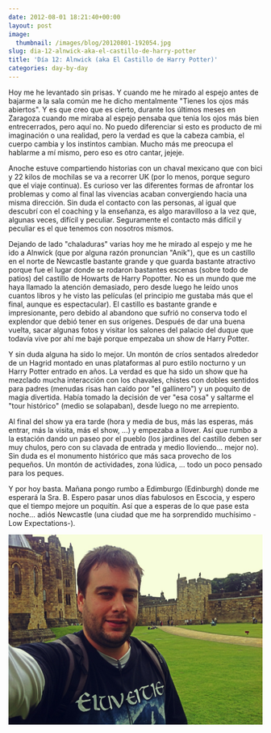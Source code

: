 ```yaml
---
date: 2012-08-01 18:21:40+00:00
layout: post
image:
  thumbnail: /images/blog/20120801-192054.jpg
slug: dia-12-alnwick-aka-el-castillo-de-harry-potter
title: 'Día 12: Alnwick (aka El Castillo de Harry Potter)'
categories: day-by-day
---
```


Hoy me he levantado sin prisas. Y cuando me he mirado al espejo antes de bajarme a la sala común me he dicho mentalmente "Tienes los ojos más abiertos". Y es que creo que es cierto, durante los últimos meses en Zaragoza cuando me miraba al espejo pensaba que tenia los ojos más bien entrecerrados, pero aquí no. No puedo diferenciar si esto es producto de mi imaginación o una realidad, pero la verdad es que la cabeza cambia, el cuerpo cambia y los instintos cambian. Mucho más me preocupa el hablarme a mí mismo, pero eso es otro cantar, jejeje.

Anoche estuve compartiendo historias con un chaval mexicano que con bici y 22 kilos de mochilas se va a recorrer UK (por lo menos, porque seguro que el viaje continua). Es curioso ver las diferentes formas de afrontar los problemas y como al final las vivencias acaban convergiendo hacia una misma dirección. Sin duda el contacto con las personas, al igual que descubrí con el coaching y la enseñanza, es algo maravilloso a la vez que, algunas veces, difícil y peculiar. Seguramente el contacto más difícil y peculiar es el que tenemos con nosotros mismos.

Dejando de lado "chaladuras" varias hoy me he mirado al espejo y me he ido a Alnwick (que por alguna razón pronuncian "Anik"), que es un castillo en el norte de Newcastle bastante grande y que guarda bastante atractivo porque fue el lugar donde se rodaron bastantes escenas (sobre todo de patios) del castillo de Howarts de Harry Popotter. No es un mundo que me haya llamado la atención demasiado, pero desde luego he leído unos cuantos libros y he visto las películas (el principio me gustaba más que el final, aunque es espectacular). El castillo es bastante grande e impresionante, pero debido al abandono que sufrió no conserva todo el explendor que debió tener en sus orígenes. Después de dar una buena vuelta, sacar algunas fotos y visitar los salones del palacio del duque que todavía vive por ahí me bajé porque empezaba un show de Harry Potter.

Y sin duda alguna ha sido lo mejor. Un montón de críos sentados alrededor de un Hagrid montado en unas plataformas al puro estilo nocturno y un Harry Potter entrado en años. La verdad es que ha sido un show que ha mezclado mucha interacción con los chavales, chistes con dobles sentidos para padres (menudas risas han caído por "el gallinero") y un poquito de magia divertida. Había tomado la decisión de ver "esa cosa" y saltarme el "tour histórico" (medio se solapaban), desde luego no me arrepiento.

Al final del show ya era tarde (hora y media de bus, más las esperas, más entrar, más la visita, más el show, ...) y empezaba a llover. Así que rumbo a la estación dando un paseo por el pueblo (los jardines del castillo deben ser muy chulos, pero con su clavada de entrada y medio lloviendo... mejor no). Sin duda es el monumento histórico que más saca provecho de los pequeños. Un montón de actividades, zona lúdica, ... todo un poco pensado para los peques.

Y por hoy basta. Mañana pongo rumbo a Edimburgo (Edinburgh) donde me esperará la Sra. B. Espero pasar unos días fabulosos en Escocia, y espero que el tiempo mejore un poquitín. Así que a esperas de lo que pase esta noche... adiós Newcastle (una ciudad que me ha sorprendido muchísimo -Low Expectations-).

[![20120801-192054.jpg](/images/blog/20120801-192054.jpg)](/images/blog/20120801-192054.jpg)
